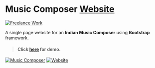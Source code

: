 # Music Composer [Website](https://vinitshahdeo.github.io/Music-Composer-Website/)

[![Freelance Work](https://img.shields.io/badge/Freelance-Work-teal.svg)](https://vinitshahdeo.github.io/Music-Composer-Website/)

A single page website for an **Indian Music Composer** using **Bootstrap** framework.

> #### Click [here](https://vinitshahdeo.github.io/Music-Composer-Website/) for demo.

[![Music Composer](https://img.shields.io/badge/Indian&nbsp;Music-Composer-dodgerblue.svg?style=for-the-badge)](https://vinitshahdeo.github.io/Music-Composer-Website/) [![Website](https://img.shields.io/badge/Bootstrap-Website-orange.svg?style=for-the-badge)](https://vinitshahdeo.github.io/Music-Composer-Website/) 